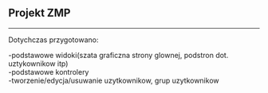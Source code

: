 <h2>Projekt ZMP</h2>
<hr/>
<p>Dotychczas przygotowano:</p>
-podstawowe widoki(szata graficzna strony glownej, podstron dot. uztykownikow itp) <br/> 
-podstawowe kontrolery <br/>
-tworzenie/edycja/usuwanie uzytkownikow, grup uzytkownikow
